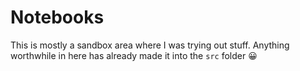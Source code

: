 # Notebooks
This is mostly a sandbox area where I was trying out stuff. Anything worthwhile in here has already made it into the `src` folder 😀
